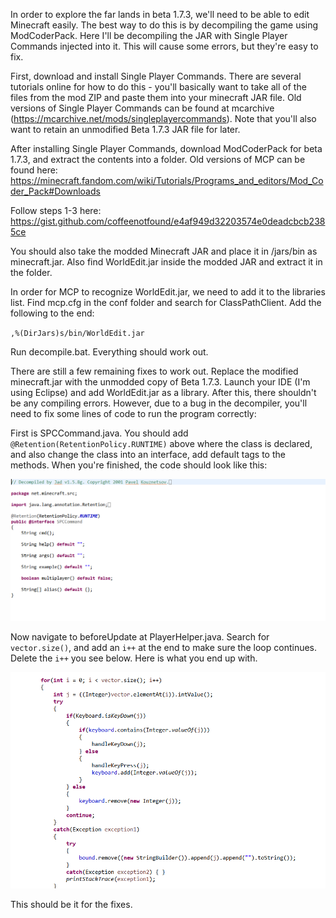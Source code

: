 In order to explore the far lands in beta 1.7.3, we'll need to be able to edit Minecraft easily. The best way to do this is by decompiling the game using ModCoderPack. Here I'll be decompiling the JAR with Single Player Commands injected into it. This will cause some errors, but they're easy to fix.

First, download and install Single Player Commands. There are several tutorials online for how to do this - you'll basically want to take all of the files from the mod ZIP and paste them into your minecraft JAR file. Old versions of Single Player Commands can be found at mcarchive (https://mcarchive.net/mods/singleplayercommands). Note that you'll also want to retain an unmodified Beta 1.7.3 JAR file for later.

After installing Single Player Commands, download ModCoderPack for beta 1.7.3, and extract the contents into a folder. Old versions of MCP can be found here: https://minecraft.fandom.com/wiki/Tutorials/Programs_and_editors/Mod_Coder_Pack#Downloads

Follow steps 1-3 here: https://gist.github.com/coffeenotfound/e4af949d32203574e0deadcbcb2385ce

You should also take the modded Minecraft JAR and place it in /jars/bin as minecraft.jar. Also find WorldEdit.jar inside the modded JAR and extract it in the folder.

In order for MCP to recognize WorldEdit.jar, we need to add it to the libraries list. Find mcp.cfg in the conf folder and search for ClassPathClient. Add the following to the end:

`,%(DirJars)s/bin/WorldEdit.jar`

Run decompile.bat. Everything should work out.

There are still a few remaining fixes to work out. Replace the modified minecraft.jar with the unmodded copy of Beta 1.7.3. Launch your IDE (I'm using Eclipse) and add WorldEdit.jar as a library. After this, there shouldn't be any compiling errors. However, due to a bug in the decompiler, you'll need to fix some lines of code to run the program correctly:

First is SPCCommand.java. You should add `@Retention(RetentionPolicy.RUNTIME)` above where the class is declared, and also change the class into an interface, add default tags to the methods. When you're finished, the code should look like this:

![SPCCommand](https://raw.githubusercontent.com/ThisTestUser/FarLandsChronicles/master/assets/Ch1/SPCCommand.png)

Now navigate to beforeUpdate at PlayerHelper.java. Search for `vector.size()`, and add an `i++` at the end to make sure the loop continues. Delete the `i++` you see below. Here is what you end up with.

![PlayerHelper](https://raw.githubusercontent.com/ThisTestUser/FarLandsChronicles/master/assets/Ch1/PlayerHelper.png)

This should be it for the fixes.
